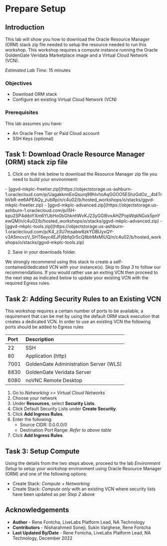 # Prepare Setup

## Introduction
This lab will show you how to download the Oracle Resource Manager (ORM) stack zip file needed to setup the resource needed to run this workshop. This workshop requires a compute instance running the Oracle GoldenGate Veridata Marketplace image and a Virtual Cloud Network (VCN).

*Estimated Lab Time:* 15 minutes

### Objectives
-   Download ORM stack
-   Configure an existing Virtual Cloud Network (VCN)

### Prerequisites
This lab assumes you have:
- An Oracle Free Tier or Paid Cloud account
- SSH Keys (optional)

## Task 1: Download Oracle Resource Manager (ORM) stack zip file
1.  Click on the link below to download the Resource Manager zip file you need to build your environment:

<if type="basics">
    - [ggvd-mkplc-freetier.zip](https://objectstorage.us-ashburn-1.oraclecloud.com/p/UagakknnEoQsurq99hlvhoAqGGOO5EShzGdOz__4t4TrbVbR-ee6APEAQy_zubRp/n/c4u02/b/hosted_workshops/o/stacks/ggvd-mkplc-freetier.zip)
</if>
<if type="advanced">
    - [ggvd-mkplc-advanced.zip](https://objectstorage.us-ashburn-1.oraclecloud.com/p/l5H-kpu2SP4ddoYXm6YUbHo0bGhknhWvKJ23yGGl6vxAHZPopWqkNGxk5pnYewQM/n/c4u02/b/hosted_workshops/o/stacks/ggvd-mkplc-advanced.zip)
</if>
<if type="tools">
    - [ggvd-mkplc-tools.zip](https://objectstorage.us-ashburn-1.oraclecloud.com/p/K4_z3U7msabw6zkYDBUyxQY-v3A5mcvzV_SHT6eyc4EJFj6bfq0r5cQ8bhMxMlUQ/n/c4u02/b/hosted_workshops/o/stacks/ggvd-mkplc-tools.zip)
</if>

2.  Save in your downloads folder.

We strongly recommend using this stack to create a self-contained/dedicated VCN with your instance(s). Skip to *Step 3* to follow our recommendations. If you would rather use an exiting VCN then proceed to the next step as indicated below to update your existing VCN with the required Egress rules.

## Task 2: Adding Security Rules to an Existing VCN   
This workshop requires a certain number of ports to be available, a requirement that can be met by using the default ORM stack execution that creates a dedicated VCN. In order to use an existing VCN the following ports should be added to Egress rules

| Port           |Description                            |
| :------------- | :------------------------------------ |
| 22             | SSH                                   |
| 80             | Application (http)                    |
| 7001           | GoldenGate Administration Server (WLS)|
| 8830           | GoldenGate Veridata Server            |
| 6080           | noVNC Remote Desktop                  |

1.  Go to *Networking >> Virtual Cloud Networks*
2.  Choose your network
3.  Under **Resources**, select **Security Lists**.
4.  Click Default Security Lists under **Create Security**.
5.  Click **Add Ingress Rules**.
6.  Enter the following:  
    - Source CIDR: 0.0.0.0/0
    - Destination Port Range: *Refer to above table*
7.  Click **Add Ingress Rules**.

## Task 3: Setup Compute   
Using the details from the two steps above, proceed to the lab *Environment Setup* to setup your workshop environment using Oracle Resource Manager (ORM) and one of the following options:
-  Create Stack:  *Compute + Networking*
-  Create Stack:  *Compute only* with an existing VCN where security lists have been updated as per *Step 2* above

## Acknowledgements
* **Author** - Rene Fontcha, LiveLabs Platform Lead, NA Technology
* **Contributors** -  Nisharahmed Soneji, Sukin Varghese, Rene Fontcha
* **Last Updated By/Date** - Rene Fontcha, LiveLabs Platform Lead, NA Technology, December 2022
